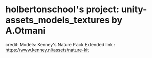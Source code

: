 # holbertonschool's project: unity-assets_models_textures by A.Otmani
  credit: Models: Kenney's Nature Pack Extended
            link : https://www.kenney.nl/assets/nature-kit
